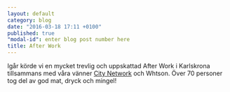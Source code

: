 ```yaml
---
layout: default
category: blog
date: "2016-03-18 17:11 +0100"
published: true
"modal-id": enter blog post number here
title: After Work
---
```


Igår körde vi en mycket trevlig och uppskattad After Work i Karlskrona tillsammans med våra vänner <a href="http://www.citynetwork.se" target="_blank">City Network</a> och Whtson. Över 70 personer tog del av god mat, dryck och mingel!

